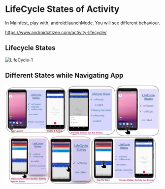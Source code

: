 # LifeCycle States of Activity

In Mainfest, play with, android:launchMode. You will see different behaviour.

https://www.androidcitizen.com/activity-lifecycle/

## Lifecycle States

![LifeCycle-1](../../art/lifecycle1.jpg)


## Different States while Navigating App

![LifeCycle-2](art/lifecycle2.jpg)
